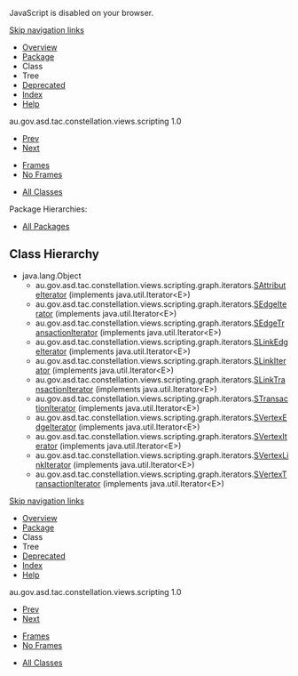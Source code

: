 <div>

JavaScript is disabled on your browser.

</div>

<div class="topNav">

<span id="navbar.top"></span>

<div class="skipNav">

[Skip navigation links](#skip.navbar.top "Skip navigation links")

</div>

<span id="navbar.top.firstrow"></span>

-   [Overview](../../../../../../../../overview-summary.html)
-   [Package](package-summary.html)
-   Class
-   Tree
-   [Deprecated](../../../../../../../../deprecated-list.html)
-   [Index](../../../../../../../../index-all.html)
-   [Help](../../../../../../../../help-doc.html)

<div class="aboutLanguage">

au.gov.asd.tac.constellation.views.scripting 1.0

</div>

</div>

<div class="subNav">

-   [Prev](../../../../../../../../au/gov/asd/tac/constellation/scripting/graph/package-tree.html)
-   [Next](../../../../../../../../au/gov/asd/tac/constellation/scripting/utilities/package-tree.html)

<!-- -->

-   [Frames](../../../../../../../../index.html?au/gov/asd/tac/constellation/scripting/graph/iterators/package-tree.html)
-   [No Frames](package-tree.html)

<!-- -->

-   [All Classes](../../../../../../../../allclasses-noframe.html)

<div>

</div>

<span id="skip.navbar.top"></span>

</div>

<div class="header">

<span class="packageHierarchyLabel">Package Hierarchies:</span>

-   [All Packages](../../../../../../../../overview-tree.html)

</div>

<div class="contentContainer">

## Class Hierarchy

-   java.lang.Object
    -   au.gov.asd.tac.constellation.views.scripting.graph.iterators.[<span
        class="typeNameLink">SAttributeIterator</span>](../../../../../../../../au/gov/asd/tac/constellation/scripting/graph/iterators/SAttributeIterator.html "class in au.gov.asd.tac.constellation.views.scripting.graph.iterators")
        (implements java.util.Iterator&lt;E&gt;)
    -   au.gov.asd.tac.constellation.views.scripting.graph.iterators.[<span
        class="typeNameLink">SEdgeIterator</span>](../../../../../../../../au/gov/asd/tac/constellation/scripting/graph/iterators/SEdgeIterator.html "class in au.gov.asd.tac.constellation.views.scripting.graph.iterators")
        (implements java.util.Iterator&lt;E&gt;)
    -   au.gov.asd.tac.constellation.views.scripting.graph.iterators.[<span
        class="typeNameLink">SEdgeTransactionIterator</span>](../../../../../../../../au/gov/asd/tac/constellation/scripting/graph/iterators/SEdgeTransactionIterator.html "class in au.gov.asd.tac.constellation.views.scripting.graph.iterators")
        (implements java.util.Iterator&lt;E&gt;)
    -   au.gov.asd.tac.constellation.views.scripting.graph.iterators.[<span
        class="typeNameLink">SLinkEdgeIterator</span>](../../../../../../../../au/gov/asd/tac/constellation/scripting/graph/iterators/SLinkEdgeIterator.html "class in au.gov.asd.tac.constellation.views.scripting.graph.iterators")
        (implements java.util.Iterator&lt;E&gt;)
    -   au.gov.asd.tac.constellation.views.scripting.graph.iterators.[<span
        class="typeNameLink">SLinkIterator</span>](../../../../../../../../au/gov/asd/tac/constellation/scripting/graph/iterators/SLinkIterator.html "class in au.gov.asd.tac.constellation.views.scripting.graph.iterators")
        (implements java.util.Iterator&lt;E&gt;)
    -   au.gov.asd.tac.constellation.views.scripting.graph.iterators.[<span
        class="typeNameLink">SLinkTransactionIterator</span>](../../../../../../../../au/gov/asd/tac/constellation/scripting/graph/iterators/SLinkTransactionIterator.html "class in au.gov.asd.tac.constellation.views.scripting.graph.iterators")
        (implements java.util.Iterator&lt;E&gt;)
    -   au.gov.asd.tac.constellation.views.scripting.graph.iterators.[<span
        class="typeNameLink">STransactionIterator</span>](../../../../../../../../au/gov/asd/tac/constellation/scripting/graph/iterators/STransactionIterator.html "class in au.gov.asd.tac.constellation.views.scripting.graph.iterators")
        (implements java.util.Iterator&lt;E&gt;)
    -   au.gov.asd.tac.constellation.views.scripting.graph.iterators.[<span
        class="typeNameLink">SVertexEdgeIterator</span>](../../../../../../../../au/gov/asd/tac/constellation/scripting/graph/iterators/SVertexEdgeIterator.html "class in au.gov.asd.tac.constellation.views.scripting.graph.iterators")
        (implements java.util.Iterator&lt;E&gt;)
    -   au.gov.asd.tac.constellation.views.scripting.graph.iterators.[<span
        class="typeNameLink">SVertexIterator</span>](../../../../../../../../au/gov/asd/tac/constellation/scripting/graph/iterators/SVertexIterator.html "class in au.gov.asd.tac.constellation.views.scripting.graph.iterators")
        (implements java.util.Iterator&lt;E&gt;)
    -   au.gov.asd.tac.constellation.views.scripting.graph.iterators.[<span
        class="typeNameLink">SVertexLinkIterator</span>](../../../../../../../../au/gov/asd/tac/constellation/scripting/graph/iterators/SVertexLinkIterator.html "class in au.gov.asd.tac.constellation.views.scripting.graph.iterators")
        (implements java.util.Iterator&lt;E&gt;)
    -   au.gov.asd.tac.constellation.views.scripting.graph.iterators.[<span
        class="typeNameLink">SVertexTransactionIterator</span>](../../../../../../../../au/gov/asd/tac/constellation/scripting/graph/iterators/SVertexTransactionIterator.html "class in au.gov.asd.tac.constellation.views.scripting.graph.iterators")
        (implements java.util.Iterator&lt;E&gt;)

</div>

<div class="bottomNav">

<span id="navbar.bottom"></span>

<div class="skipNav">

[Skip navigation links](#skip.navbar.bottom "Skip navigation links")

</div>

<span id="navbar.bottom.firstrow"></span>

-   [Overview](../../../../../../../../overview-summary.html)
-   [Package](package-summary.html)
-   Class
-   Tree
-   [Deprecated](../../../../../../../../deprecated-list.html)
-   [Index](../../../../../../../../index-all.html)
-   [Help](../../../../../../../../help-doc.html)

<div class="aboutLanguage">

au.gov.asd.tac.constellation.views.scripting 1.0

</div>

</div>

<div class="subNav">

-   [Prev](../../../../../../../../au/gov/asd/tac/constellation/scripting/graph/package-tree.html)
-   [Next](../../../../../../../../au/gov/asd/tac/constellation/scripting/utilities/package-tree.html)

<!-- -->

-   [Frames](../../../../../../../../index.html?au/gov/asd/tac/constellation/scripting/graph/iterators/package-tree.html)
-   [No Frames](package-tree.html)

<!-- -->

-   [All Classes](../../../../../../../../allclasses-noframe.html)

<div>

</div>

<span id="skip.navbar.bottom"></span>

</div>

